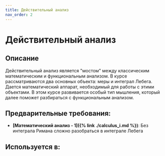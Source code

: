 ```yaml
---
title: Действительный анализ
nav_order: 2
---
```


# Действительный анализ


## Описание 
Действительный анализ является "мостом" между классическим математическим и функциональным анализом.
В курсе рассматриваются два основных объекта: меры и интеграл Лебега. Дается математический аппарат, 
необходимый для работы с этими объектами. В этом курсе развивается особый тип мышления, который далее
поможет разбираться с функциональным анализом.


## Предварительные требования:

- **[Математический анализ - 1]({% link ./calculus_i.md %})**: Без интеграла Римана сложно разобраться в интеграле Лебега



## Используется в:
